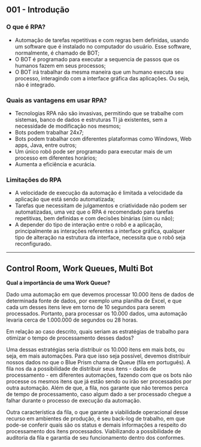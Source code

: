 ## 001 - Introdução

### **O que é RPA?**

- Automação de tarefas repetitivas e com regras bem definidas, usando um software que é instalado no computador do usuário. Esse software, normalmente, é chamado de BOT;
- O BOT é programado para executar a sequencia de passos que os humanos fazem em seus processos;
- O BOT irá trabalhar da mesma maneira que um humano executa seu processo, interagindo com a interface gráfica das aplicações. Ou seja, não é integrado.

### **Quais as vantagens em usar RPA?**

- Tecnologias RPA não são invasivas, permitindo que se trabalhe com sistemas, banco de dados e estruturas TI já existentes, sem a necessidade de modificação nos mesmos;
- Bots podem trabalhar 24x7;
- Bots podem trabalhar com diferentes plataformas como Windows, Web apps, Java, entre outros;
- Um único robô pode ser programado para executar mais de um processo em diferentes horários;
- Aumenta a eficiência e acurácia.

### **Limitações do RPA**

- A velocidade de execução da automação é limitada a velocidade da aplicação que está sendo automatizada;
- Tarefas que necessitam de julgamentos e criatividade não podem ser automatizadas, uma vez que o RPA é recomendado para tarefas repetitivas, bem definidas e com decisões binárias (sim ou não);
- A depender do tipo de interação entre o robô e a aplicação, principalmente as interações referentes a interface gráfica, qualquer tipo de alteração na estrutura da interface, necessita que o robô seja reconfigurado.

---

## Control Room, Work Queues, Multi Bot

**Qual a importância de uma Work Queue?**

Dado uma automação em que devemos processar 10.000 itens de dados de determinada fonte de dados, por exemplo uma planilha de Excel, e que cada um desses itens leve em torno de 10 segundos para serem processados. Portanto, para processar os 10.000 dados, uma automação levaria cerca de 1.000.000 de segundos ou 28 horas. 

Em relação ao caso descrito, quais seriam as estratégias de trabalho para otimizar o tempo de processamento desses dados?

Uma dessas estratégias seria distribuir os 10.000 itens em mais bots, ou seja, em mais automações. Para que isso seja possível, devemos distribuir nossos dados no que o Blue Prism chama de Queue (fila em português).   A fila nos da a possibilidade de distribuir seus itens - dados de processamento -  em diferentes automações, fazendo com que os bots não processe os mesmos itens que já estão sendo ou irão ser processados por outra automação. Além de que, a fila, nos garante que não teremos perca de tempo de processamento, caso algum dado a ser processado chegue a falhar durante o processo de execução da automação.

Outra característica da fila, o que garante a viabilidade operacional desse recurso em ambientes de produção, é seu back-log de trabalho, em que pode-se conferir quais são os status e demais informações a respeito do processamento dos itens processados. Viabilizando a possibilidade de auditoria da fila e garantia de seu funcionamento dentro dos conformes.